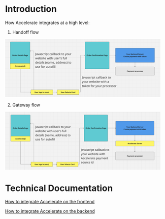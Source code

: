 # Introduction

How Accelerate integrates at a high level:

1. Handoff flow

![Handoff diagram](handoff.png)

2. Gateway flow

![Gateway diagram](gateway.png)

# Technical Documentation

[How to integrate Accelerate on the frontend](./Frontend.md)

[How to integrate Accelerate on the backend](./Backend.md)

